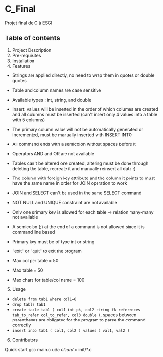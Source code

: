 # C_Final

Projet final de C à ESGI

## Table of contents

1. Project Description
2. Pre-requisites
3. Installation
4. Features

- Strings are applied directly, no need to wrap them in quotes or double quotes
- Table and column names are case sensitive
- Available types : int, string, and double
- Insert: values will be inserted in the order of which columns are created and all columns must be inserted (can't insert only 4 values into a table with 5 columns)
- The primary column value will not be automatically generated or incremented, must be manually inserted with INSERT INTO
- All command ends with a semicolon without spaces before it
- Operators AND and OR are not available
- Tables can't be altered one created, altering must be done through deleting the table, recreate it and manually reinsert all data :)
- The column with foreign key attribute and the column it points to must have the same name in order for JOIN operation to work
- JOIN and SELECT can't be used in the same SELECT command
- NOT NULL and UNIQUE constraint are not available
- Only one primary key is allowed for each table => relation many-many not available
- A semicolon (;) at the end of a command is not allowed since it is command line based
- Primary key must be of type int or string
- "exit" or "quit" to exit the program

- Max col per table = 50
- Max table = 50
- Max chars for table/col name = 100

5. Usage

- `delete from tab1 where col1=6`
- `drop table tab1`
- `create table tab1 ( col1 int pk, col2 string fk references tab_to_refer col_to_refer, col3 double )`, spaces between parentheses are obligated for the program to parse the command correctly
- `insert into tab1 ( col1, col2 ) values ( val1, val2 )`

6. Contributors

Quick start
gcc main.c ui/_c clean/_.c init/\*.c
